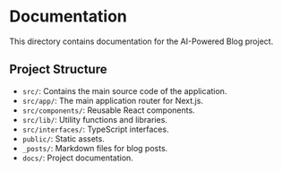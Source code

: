 # Documentation

This directory contains documentation for the AI-Powered Blog project.

## Project Structure

-   `src/`: Contains the main source code of the application.
-   `src/app/`: The main application router for Next.js.
-   `src/components/`: Reusable React components.
-   `src/lib/`: Utility functions and libraries.
-   `src/interfaces/`: TypeScript interfaces.
-   `public/`: Static assets.
-   `_posts/`: Markdown files for blog posts.
-   `docs/`: Project documentation.
